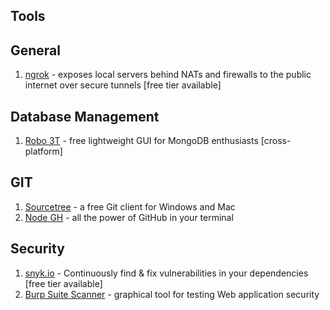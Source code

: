 

## Tools

## General

 1. [ngrok](https://ngrok.com) - exposes local servers behind NATs and firewalls to the public internet over secure tunnels [free tier available]

## Database Management
1. [Robo 3T](https://robomongo.org/) - free lightweight GUI for MongoDB enthusiasts [cross-platform]

## GIT

 1. [Sourcetree](https://www.sourcetreeapp.com/) - a free Git client for Windows and Mac
 2. [Node GH](https://github.com/node-gh/gh) - all the power of GitHub in your terminal

## Security

 1. [snyk.io](https://snyk.io) - Continuously find & fix vulnerabilities in your dependencies [free tier available]
 2. [Burp Suite Scanner](https://portswigger.net/burp) - graphical tool for testing Web application security


